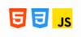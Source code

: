 <img src="icons-languages/html-5.png" width=40 heigh=40>
<img src="icons-languages/css-3.png" width=40 heigh=40>
<img src="icons-languages/js.png" width=40 heigh=40>